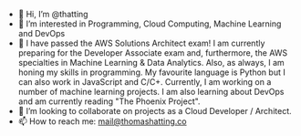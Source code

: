- 👋 Hi, I’m @thatting
- 👀 I’m interested in Programming, Cloud Computing, Machine Learning and DevOps 
- 🌱 I have passed the AWS Solutions Architect exam! I am currently preparing for the Developer Associate exam and, furthermore, the AWS specialties in Machine Learning & Data Analytics. Also, as always, I am honing my skills in programming. My favourite language is Python but I can also work in JavaScript and C/C+. Currently, I am working on a number of machine learning projects. I am also learning about DevOps and am currently reading "The Phoenix Project".
- 💞️ I’m looking to collaborate on projects as a Cloud Developer / Architect. 
- 📫 How to reach me: mail@thomashatting.co

<!---
thatting/thatting is a ✨ special ✨ repository because its `README.md` (this file) appears on your GitHub profile.
You can click the Preview link to take a look at your changes.
--->
